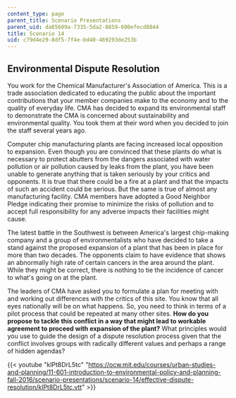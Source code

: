 ```yaml
---
content_type: page
parent_title: Scenario Presentations
parent_uid: da65609a-7335-5da2-8859-600efecd8844
title: Scenario 14
uid: c79d4e29-8df5-7f4e-bd40-469293de253b
---
```


Environmental Dispute Resolution
--------------------------------

You work for the Chemical Manufacturer's Association of America. This is a trade association dedicated to educating the public about the important contributions that your member companies make to the economy and to the quality of everyday life. CMA has decided to expand its environmental staff to demonstrate the CMA is concerned about sustainability and environmental quality. You took them at their word when you decided to join the staff several years ago.

Computer chip manufacturing plants are facing increased local opposition to expansion. Even though you are convinced that these plants do what is necessary to protect abutters from the dangers associated with water pollution or air pollution caused by leaks from the plant, you have been unable to generate anything that is taken seriously by your critics and opponents. It is true that there could be a fire at a plant and that the impacts of such an accident could be serious. But the same is true of almost any manufacturing facility. CMA members have adopted a Good Neighbor Pledge indicating their promise to minimize the risks of pollution and to accept full responsibility for any adverse impacts their facilities might cause.

The latest battle in the Southwest is between America's largest chip-making company and a group of environmentalists who have decided to take a stand against the proposed expansion of a plant that has been in place for more than two decades. The opponents claim to have evidence that shows an abnormally high rate of certain cancers in the area around the plant. While they might be correct, there is nothing to tie the incidence of cancer to what's going on at the plant.

The leaders of CMA have asked you to formulate a plan for meeting with and working out differences with the critics of this site. You know that all eyes nationally will be on what happens. So, you need to think in terms of a pilot process that could be repeated at many other sites. **How do you propose to tackle this conflict in a way that might lead to workable agreement to proceed with expansion of the plant?** What principles would you use to guide the design of a dispute resolution process given that the conflict involves groups with radically different values and perhaps a range of hidden agendas?

{{< youtube "klPt8DrL5tc" "https://ocw.mit.edu/courses/urban-studies-and-planning/11-601-introduction-to-environmental-policy-and-planning-fall-2016/scenario-presentations/scenario-14/effective-dispute-resolution/klPt8DrL5tc.vtt" >}}